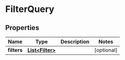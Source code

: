 # FilterQuery

## Properties
Name | Type | Description | Notes
------------ | ------------- | ------------- | -------------
**filters** | [**List&lt;Filter&gt;**](Filter.md) |  |  [optional]
